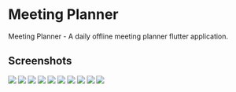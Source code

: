 # Meeting Planner

Meeting Planner - A daily offline meeting planner flutter application.

## Screenshots
![](https://github.com/sad1996/meeting_room/blob/master/screenshots/screen1.png?raw=true)
![](https://github.com/sad1996/meeting_room/blob/master/screenshots/screen2.png?raw=true)
![](https://github.com/sad1996/meeting_room/blob/master/screenshots/screen3.png?raw=true)
![](https://github.com/sad1996/meeting_room/blob/master/screenshots/screen4.png?raw=true)
![](https://github.com/sad1996/meeting_room/blob/master/screenshots/screen5.png?raw=true)
![](https://github.com/sad1996/meeting_room/blob/master/screenshots/screen6.png?raw=true)
![](https://github.com/sad1996/meeting_room/blob/master/screenshots/screen7.png?raw=true)
![](https://github.com/sad1996/meeting_room/blob/master/screenshots/screen8.png?raw=true)
![](https://github.com/sad1996/meeting_room/blob/master/screenshots/screen9.png?raw=true)
![](https://github.com/sad1996/meeting_room/blob/master/screenshots/screen10.png?raw=true)
